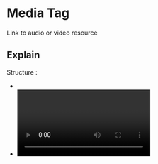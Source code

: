 # Media Tag
Link to audio or video resource

## Explain
Structure :
- <audio> : Load audio file like mp3 file
    - More info [Audio-tag](./audio/media-audio-tag.md)
- <video> : Load video file like mp4 file
    - More info [Video-tag](./video/media-video-tag.md)
